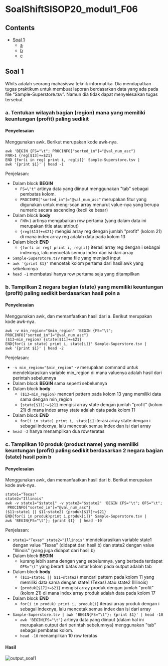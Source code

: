 # SoalShiftSISOP20_modul1_F06
## Contents
- [Soal 1](#Soal-1)
	- [a](#a-tentukan-wilayah-bagian-region-mana-yang-memiliki-keuntungan-profit-paling-sedikit)
	- [b](#b-tampilkan-2-negara-bagian-state-yang-memiliki-keuntungan-profit-paling-sedikit-berdasarkan-hasil-poin-a)
	- [c](#c-tampilkan-10-produk-product-name-yang-memiliki-keuntungan-profit-paling-sedikit-berdasarkan-2-negara-bagian-state-hasil-poin-b)
		
## Soal 1
Whits adalah seorang mahasiswa teknik informatika. Dia mendapatkan tugas praktikum
untuk membuat laporan berdasarkan data yang ada pada file “Sample-Superstore.tsv”.
Namun dia tidak dapat menyelesaikan tugas tersebut

### a. Tentukan wilayah bagian (region) mana yang memiliki keuntungan (profit) paling sedikit

#### Penyelesaian
Menggunakan awk. Berikut merupakan kode awk-nya.
~~~
awk 'BEGIN {FS="\t"; PROCINFO["sorted_in"]="@val_num_asc"}
FNR>1 {reg[$13]+=$21}
END {for(i in reg) print i, reg[i]}' Sample-Superstore.tsv |
awk '{print $1}' | head -1
~~~
Penjelasan:
- Dalam block **BEGIN** 
	- `FS=\"t"` artinya data yang diinput menggunakan "tab" sebagai pembatas kolom.
	- `PROCINFO["sorted_in"]="@val_num_asc"` merupakan fitur yang digunakan untuk meng-scan array menurut value-nya yang berupa numeric secara ascending (kecil ke besar)
- Dalam block **body**
	- `FNR>1` artinya mengabaikan row pertama (yang dalam data ini merupakan title atau atribut)
	- `{reg[$13]+=$21}` mengisi array reg dengan jumlah "profit" (kolom 21) di mana index array reg adalah data pada kolom 13
- Dalam block **END**
	- `{for(i in reg) print i, reg[i]}` iterasi array reg dengan i sebagai indexnya, lalu mencetak semua index dan isi dari array
- `Sample-Superstore.tsv` nama file yang menjadi input
- `awk '{print $1}'` mencetak kolom pertama dari hasil awk yang sebelumnya
- `head -1` membatasi hanya row pertama saja yang ditampilkan

### b. Tampilkan 2 negara bagian (state) yang memiliki keuntungan (profit) paling sedikit berdasarkan hasil poin a

#### Penyelesaian
Menggunakan awk, dan memanfaatkan hasil dari a. Berikut merupakan kode awk-nya.
~~~
awk -v min_region="$min_region" 'BEGIN {FS="\t"; PROCINFO["sorted_in"]="@val_num_asc"}
($13~min_region) {state[$11]+=$21}
END{for(i in state) print i, state[i]}' Sample-Superstore.tsv |
awk '{print $1}' | head -2
~~~
Penjelasan:
- `-v min_region="$min_region"` -v merupakan command untuk mendeklarasikan variable min_region di mana valuenya adalah hasil dari perintah sebelumnya
- Dalam block **BEGIN** sama seperti sebelumnya
- Dalam block **body**
	- `($13~min_region)` mencari pattern pada kolom 13 yang memiliki data sama dengan min_region 
	- `{state[$11]+=$21}` mengisi array state dengan jumlah "profit" (kolom 21) di mana index array state adalah data pada kolom 11
- Dalam block **END**
	- `for(i in state) print i, state[i]` iterasi array state dengan i sebagai indexnya, lalu mencetak semua index dan isi dari array
- `head -2` hanya menampilkan dua row teratas

### c. Tampilkan 10 produk (product name) yang memiliki keuntungan (profit) paling sedikit berdasarkan 2 negara bagian (state) hasil poin b

#### Penyelesaian
Menggunakan awk, dan memanfaatkan hasil dari b. Berikut merupakan kode awk-nya.
~~~
state1="Texas"
state2="Illinois"
awk -v state1="$state1" -v state2="$state2" 'BEGIN {FS="\t"; OFS="\t";
 PROCINFO["sorted_in"]="@val_num_asc"}
($11~state1 || $11~state2) {produk[$17]+=$21}
END{for(i in produk)print i,produk[i]}' Sample-Superstore.tsv |
awk 'BEGIN{FS="\t"}; {print $1}' | head -10
~~~
Penjelasan:
- `state1="Texas" state2="Illinois"` mendeklarasikan variable state1 dengan value "Texas" (didapat dari hasil b) dan state2 dengan value 
"Illinois" (yang juga didapat dari hasil b)
- Dalam block **BEGIN**
	- kurang lebih sama dengan yang sebelumnya, yang berbeda terdapat `OFS="\t"` yang berarti batas antar kolom pada output adalah tab
- Dalam block **body**
	- `($11~state1 || $11~state2)` mencari pattern pada kolom 11 yang memiliki data sama dengan state1 (Texas) atau state2 (Illinois)
	- `{produk[$17]+=$21}` mengisi array produk dengan jumlah "profit" (kolom 21) di mana index array produk adalah data pada kolom 17
- Dalam block **END**
	- `for(i in produk) print i, produk[i]` iterasi array produk dengan i sebagai indexnya, lalu mencetak semua index dan isi dari array
- `Sample-Superstore.tsv | awk 'BEGIN{FS="\t"}; {print $1}' | head -10`
	- `awk 'BEGIN{FS="\t"}` artinya data yang diinput (dalam hal ini merupakan output dari perintah sebelumnya) menggunakan "tab" sebagai pembatas kolom.
	- `head -10` menampilkan 10 row teratas

#### Hasil
![output_soal1](https://github.com/neutralix/SoalShiftSISOP20_modul1_F06/blob/master/output_soal1.png)
